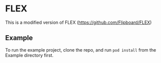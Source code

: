 # FLEX

This is a modified version of FLEX (https://github.com/Flipboard/FLEX)

## Example

To run the example project, clone the repo, and run `pod install` from the Example directory first.

